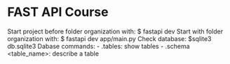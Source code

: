 # FAST API Course

Start project before folder organization with: $ fastapi dev
Start with folder organization with: $ fastapi dev app/main.py
Check database: $sqlite3 db.sqlite3
Dabase commands: 
    - .tables: show tables
    - .schema <table_name>: describe a table

